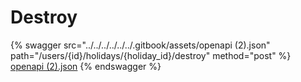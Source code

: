 # Destroy

{% swagger src="../../../../../../.gitbook/assets/openapi (2).json" path="/users/{id}/holidays/{holiday_id}/destroy" method="post" %}
[openapi (2).json](<../../../../../../.gitbook/assets/openapi (2).json>)
{% endswagger %}
